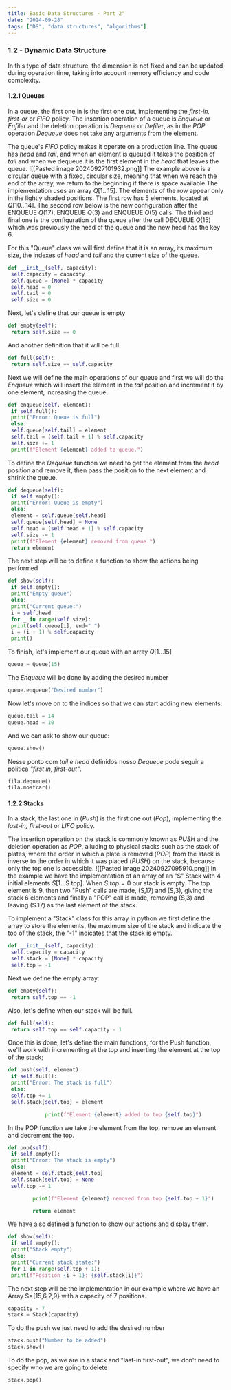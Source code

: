 ```yaml
---
title: Basic Data Structures - Part 2"
date: "2024-09-28"
tags: ["DS", "data structures", "algorithms"]
---
```


### 1.2 - Dynamic Data Structure

In this type of data structure, the dimension is not fixed and can be updated during operation time, taking into account memory efficiency and code complexity.

#### 1.2.1 Queues

In a queue, the first one in is the first one out, implementing the *first-in, first-or* or *FIFO* policy.
The insertion operation of a queue is *Enqueue* or *Enfiler* and the deletion operation is *Dequeue* or *Defiler*, as in the *POP* operation *Dequeue* does not take any arguments from the element.

The queue's *FIFO* policy makes it operate on a production line. The queue has *head* and *tail*, and when an element is queued it takes the position of *tail* and when we dequeue it is the first element in the *head* that leaves the queue.
![[Pasted image 20240927101932.png]]
The example above is a circular queue with a fixed, circular size, meaning that when we reach the end of the array, we return to the beginning if there is space available The implementation uses an array $Q\left[1...15\right]$. The elements of the row appear only in the
lightly shaded positions. The first row has 5 elements, located at $Q\left[10...14\right]$. The second row below is the new configuration
after the ENQUEUE $Q\left(17\right)$, ENQUEUE $Q\left(3\right)$ and ENQUEUE $Q\left(5\right)$ calls. The third and final one is the configuration of the queue after the call DEQUEUE.$Q\left(15\right)$ which was previously the head of the queue and the new head has the key 6.

For this "Queue" class we will first define that it is an array, its maximum size, the indexes of *head* and *tail* and the current size of the queue.

```python
def __init__(self, capacity):
 self.capacity = capacity
 self.queue = [None] * capacity
 self.head = 0
 self.tail = 0
 self.size = 0
```

Next, let's define that our queue is empty

```python
def empty(self):
 return self.size == 0
```

And another definition that it will be full.

```python
def full(self):
 return self.size == self.capacity
```

Next we will define the main operations of our queue and first we will do the *Enqueue* which will insert the element in the *tail* position and increment it by one element, increasing the queue.

```python
def enqueue(self, element):
 if self.full():
 print("Error: Queue is full")
 else:
 self.queue[self.tail] = element
 self.tail = (self.tail + 1) % self.capacity
 self.size += 1
 print(f"Element {element} added to queue.")
```

To define the *Dequeue* function we need to get the element from the *head* position and remove it, then pass the position to the next element and shrink the queue.

```python
def dequeue(self):
 if self.empty():
 print("Error: Queue is empty")
 else:
 element = self.queue[self.head]
 self.queue[self.head] = None
 self.head = (self.head + 1) % self.capacity
 self.size -= 1
 print(f"Element {element} removed from queue.")
 return element
```

The next step will be to define a function to show the actions being performed

```python
def show(self):
 if self.empty():
 print("Empty queue")
 else:
 print("Current queue:")
 i = self.head
 for _ in range(self.size):
 print(self.queue[i], end=" ")
 i = (i + 1) % self.capacity
 print()
```

To finish, let's implement our queue with an array $Q\left[1...15\right]$

```python
queue = Queue(15)
```

The *Enqueue* will be done by adding the desired number

```python
queue.enqueue("Desired number")
```

Now let's move on to the indices so that we can start adding new elements:

```python
queue.tail = 14
queue.head = 10
```

And we can ask to show our queue:

```python
queue.show()
```

Nesse ponto com *tail e head* definidos nosso *Dequeue* pode seguir a politica *"first in, first-out"*.

```python
fila.dequeue()
fila.mostrar()
```

#### 1.2.2 Stacks

In a stack, the last one in (*Push*) is the first one out (*Pop*), implementing the *last-in, first-out* or *LIFO* policy.

The insertion operation on the stack is commonly known as *PUSH* and the deletion operation as *POP*, alluding to physical stacks such as the stack of plates, where the order in which a plate is removed (*POP*) from the stack is inverse to the order in which it was placed (*PUSH*) on the stack, because only the top one is accessible.
![[Pasted image 20240927095910.png]]
In the example we have the implementation of an array of an "S" Stack with 4 initial elements $S\left[1...\text{S.top} \right]$. When $S.top=0$ our stack is empty. The top element is 9, then two "Push" calls are made, (S,17) and (S,3), giving the stack 6 elements and finally a "POP" call is made, removing (S,3) and leaving (S.17) as the last element of the stack.

To implement a "Stack" class for this array in python we first define the array to store the elements, the maximum size of the stack and indicate the top of the stack, the "-1" indicates that the stack is empty.

```python
def __init__(self, capacity):
 self.capacity = capacity
 self.stack = [None] * capacity
 self.top = -1
```

Next we define the empty array:

```python
def empty(self):
 return self.top == -1
```

Also, let's define when our stack will be full.

```python
def full(self):
 return self.top == self.capacity - 1
```

Once this is done, let's define the main functions, for the Push function, we'll work with incrementing at the top and inserting the element at the top of the stack;

```python
def push(self, element):
 if self.full():
 print("Error: The stack is full")
 else:
 self.top += 1
 self.stack[self.top] = element

            print(f"Element {element} added to top {self.top}")
```

In the POP function we take the element from the top, remove an element and decrement the top.

```python
def pop(self):
 if self.empty():
 print("Error: The stack is empty")
 else:
 element = self.stack[self.top]
 self.stack[self.top] = None
 self.top -= 1

        print(f"Element {element} removed from top {self.top + 1}")

        return element
```

We have also defined a function to show our actions and display them.

```Python
def show(self):
 if self.empty():
 print("Stack empty")
 else:
 print("Current stack state:")
 for i in range(self.top + 1):
 print(f"Position {i + 1}: {self.stack[i]}")
```

The next step will be the implementation in our example where we have an Array S={15,6,2,9} with a capacity of 7 positions.

```python
capacity = 7
stack = Stack(capacity)
```

To do the push we just need to add the desired number

```python
stack.push("Number to be added")
stack.show()
```

To do the pop, as we are in a stack and "last-in first-out", we don't need to specify who we are going to delete

```python
stack.pop()
```
